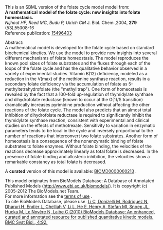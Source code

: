 

This is an SBML version of the folate cycle model model from:  
**A mathematical model of the folate cycle: new insights into folate homeostasis.**   
_Nijhout HF, Reed MC, Budu P, Ulrich CM_ J. Biol. Chem.,2004, **279**
(53),55008-16  
Reference publication: [15496403](http://www.ncbi.nlm.nih.gov/pubmed/15496403)

Abstract:  
A mathematical model is developed for the folate cycle based on standard
biochemical kinetics. We use the model to provide new insights into several
different mechanisms of folate homeostasis. The model reproduces the known
pool sizes of folate substrates and the fluxes through each of the loops of
the folate cycle and has the qualitative behavior observed in a variety of
experimental studies. Vitamin B(12) deficiency, modeled as a reduction in the
V(max) of the methionine synthase reaction, results in a secondary folate
deficiency via the accumulation of folate as 5-methyltetrahydrofolate (the
"methyl trap"). One form of homeostasis is revealed by the fact that a
100-fold up-regulation of thymidylate synthase and dihydrofolate reductase
(known to occur at the G(1)/S transition) dramatically increases pyrimidine
production without affecting the other reactions of the folate cycle. The
model also predicts that an almost total inhibition of dihydrofolate reductase
is required to significantly inhibit the thymidylate synthase reaction,
consistent with experimental and clinical studies on the effects of
methotrexate. Sensitivity to variation in enzymatic parameters tends to be
local in the cycle and inversely proportional to the number of reactions that
interconvert two folate substrates. Another form of homeostasis is a
consequence of the nonenzymatic binding of folate substrates to folate
enzymes. Without folate binding, the velocities of the reactions decrease
approximately linearly as total folate is decreased. In the presence of folate
binding and allosteric inhibition, the velocities show a remarkable constancy
as total folate is decreased.

A **curated** version of this model is available:
[BIOMD0000000213](http://www.ebi.ac.uk/biomodels-main/BIOMD0000000213) .

This model originates from BioModels Database: A Database of Annotated
Published Models (http://www.ebi.ac.uk/biomodels/). It is copyright (c)
2005-2012 The BioModels.net Team.  
For more information see the [terms of
use](http://www.ebi.ac.uk/biomodels/legal.html) .  
To cite BioModels Database, please use: [Li C, Donizelli M, Rodriguez N,
Dharuri H, Endler L, Chelliah V, Li L, He E, Henry A, Stefan MI, Snoep JL,
Hucka M, Le Novère N, Laibe C (2010) BioModels Database: An enhanced, curated
and annotated resource for published quantitative kinetic models. BMC Syst
Biol., 4:92.](http://www.ncbi.nlm.nih.gov/pubmed/20587024)

